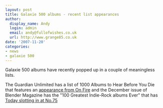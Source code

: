 ```yaml
---
layout: post
title: Galaxie 500 albums - recent list appearances
author:
  display_name: Andy
  login: admin
  email: andy@fullofwishes.co.uk
  url: http://www.grange85.co.uk
date: '2007-11-20'
categories:
- news
- galaxie 500
---
```


Galaxie 500 albums have recently popped up in a couple of meaningless lists.

The Guardian Unlimited has a list of 1000 Albums to Hear Before You Die that features an [appearance from On Fire](http://music.guardian.co.uk/1000albums/story/0,,2212310,00.html) and the December issue of Blender Magazine has the "100 Greatest Indie-Rock albums Ever" that has [Today slotting in at No.75](http://www.stereogum.com/archives/shit-list/blenders-100-greatest-indie-rock-albums-ever.html) 


